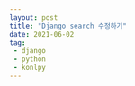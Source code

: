 ```yaml
---
layout: post
title: "Django search 수정하기"
date: 2021-06-02
tag:
 - django
 - python
 - konlpy
---
```

